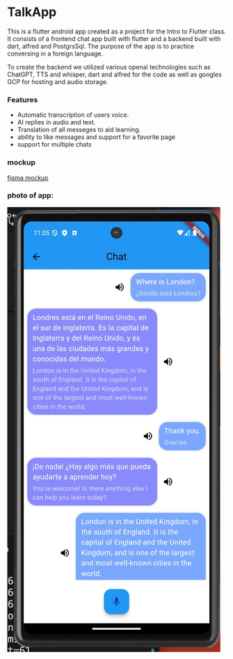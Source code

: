# TalkApp
This is a flutter android app created as a project for the Intro to Flutter class. It consists of a frontend chat app built with flutter and a backend built with dart, alfred and PostgrsSql. The purpose of the app is to practice conversing in a foreign language.

To create the backend we utilized various openai technologies such as ChatGPT, TTS and whisper, dart and alfred for the code as well as googles GCP for hosting and audio storage.

### Features
- Automatic transcription of users voice.
- AI replies in audio and text.
- Translation of all messeges to aid learning.
- ability to like messages and support for a favorite page
- support for multiple chats

### mockup

[figma mockup](https://www.figma.com/design/fYEbsNArHXvlWg8LGrmxHu/App-Mockup?node-id=0-1&t=w57Vp6wrly7ACVMv-1)

### photo of app:
![demo of app](demo.jpeg)

